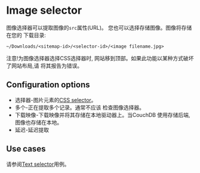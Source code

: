 # Image selector

图像选择器可以提取图像的`src`属性(URL)。
您也可以选择存储图像。图像将存储在您的
下载目录:

`~/Downloads/<sitemap-id>/<selector-id>/<image filename.jpg>`

注意!为图像选择器选择CSS选择器时,
网站移到顶部。如果此功能以某种方式破坏了网站布局,请
将其报告为错误。

## Configuration options

- 选择器-图片元素的[CSS selector][css-selector]。
- 多个-正在提取多个记录。通常不应该
    检查图像选择器。
- 下载映像-下载映像并将其存储在本地驱动器上。当CouchDB
    使用存储后端,图像也存储在本地。
- 延迟-延迟提取

## Use cases

请参阅[Text selector][text-selector]用例。

[text-selector]: Text%20selector.md
[css-selector]: ../CSS%20selector.md